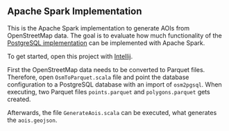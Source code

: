## Apache Spark Implementation

This is the Apache Spark implementation to generate AOIs from OpenStreetMap
data. The goal is to evaluate how much functionality of the [PostgreSQL
implementation](https://github.com/philippks/ma-osm-aoi/tree/master/webapp) can
be implemented with Apache Spark.

To get started, open this project with [Intellij](https://www.jetbrains.com/idea/).

First the OpenStreetMap data needs to be converted to Parquet files. Therefore,
open `OsmToParquet.scala` file and point the database configuration to a PostgreSQL
database with an import of `osm2pgsql`. When executing, two Parquet files
`points.parquet` and `polygons.parquet` gets created.

Afterwards, the file `GenerateAois.scala` can be executed, what generates the
`aois.geojson`.
